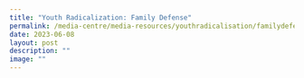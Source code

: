 ```yaml
---
title: "Youth Radicalization: Family Defense"
permalink: /media-centre/media-resources/youthradicalisation/familydefense/
date: 2023-06-08
layout: post
description: ""
image: ""
---
```

